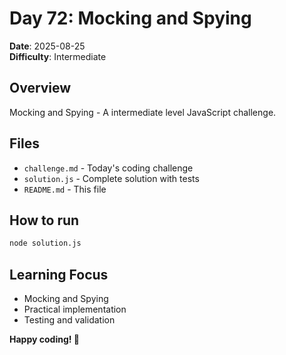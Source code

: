 # Day 72: Mocking and Spying

**Date**: 2025-08-25  
**Difficulty**: Intermediate

## Overview
Mocking and Spying - A intermediate level JavaScript challenge.

## Files
- `challenge.md` - Today's coding challenge
- `solution.js` - Complete solution with tests
- `README.md` - This file

## How to run
```bash
node solution.js
```

## Learning Focus
- Mocking and Spying
- Practical implementation
- Testing and validation

**Happy coding! 🚀**
